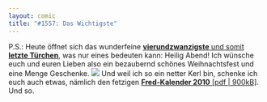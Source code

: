 ```yaml
---
layout: comic
title: "#1557: Das Wichtigste"
---
```


P.S.:
Heute öffnet sich das wunderfeine <a href="http://www.fonflatter.de/advent09"><strong>vierundzwanzigste</strong> und somit <strong>letzte Türchen</strong></a>, was nur eines bedeuten kann: Heilig Abend!
Ich wünsche euch und euren Lieben also ein bezaubernd schönes Weihnachtsfest und eine Menge Geschenke.
<img src="http://www.fonflatter.de/bilder/frohesfest.png">
Und weil ich so ein netter Kerl bin, schenke ich euch auch etwas, nämlich den fetzigen <a href="http://www.fonflatter.de/dateien/kalender_fonflatter_2010.pdf"><strong>Fred-Kalender 2010</strong> [pdf | 900kB]</a>.
Und so.
